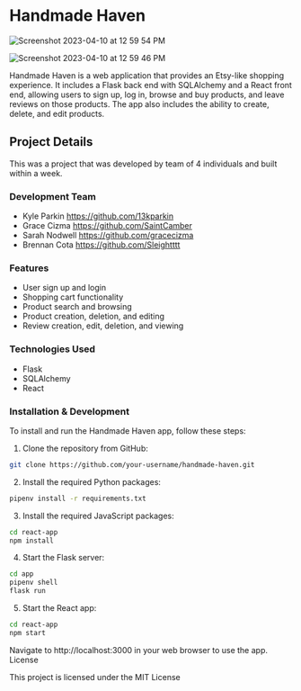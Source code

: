 # Handmade Haven

![Screenshot 2023-04-10 at 12 59 54 PM](https://user-images.githubusercontent.com/105998439/231584900-c2b9311c-c0a3-4006-b6c4-676720de95a1.jpg)

![Screenshot 2023-04-10 at 12 59 46 PM](https://user-images.githubusercontent.com/105998439/231584945-0f111362-7991-42a3-a461-359478e9b255.jpg)

Handmade Haven is a web application that provides an Etsy-like shopping experience. It includes a Flask back end with SQLAlchemy and a React front end, allowing users to sign up, log in, browse and buy products, and leave reviews on those products. The app also includes the ability to create, delete, and edit products.

## Project Details 

This was a project that was developed by team of 4 individuals and built within a week.

### Development Team
- Kyle Parkin
https://github.com/13kparkin
- Grace Cizma 
https://github.com/SaintCamber
- Sarah Nodwell 
https://github.com/gracecizma
- Brennan Cota
https://github.com/Sleightttt

### Features

- User sign up and login
- Shopping cart functionality
- Product search and browsing
- Product creation, deletion, and editing
- Review creation, edit, deletion, and viewing

### Technologies Used

- Flask
- SQLAlchemy
- React

### Installation & Development

To install and run the Handmade Haven app, follow these steps:

1. Clone the repository from GitHub:

```bash
git clone https://github.com/your-username/handmade-haven.git
```

2. Install the required Python packages:
```bash
pipenv install -r requirements.txt
```

3. Install the required JavaScript packages:
```bash
cd react-app
npm install
```

4. Start the Flask server:
```bash
cd app
pipenv shell
flask run
```

5. Start the React app:
```bash
cd react-app
npm start
```

Navigate to http://localhost:3000 in your web browser to use the app.
License

This project is licensed under the MIT License
